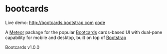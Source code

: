 bootcards
========================

Live demo: http://bootcards.bootstrap.com [code](https://github.com/pcuci/bootcards-demo)

A [Meteor](http://meteor.com) package for the popular [Bootcards](http://bootcards.org) cards-based UI with dual-pane capability for mobile and desktop, built on top of [Bootstrap](http://getbootstrap.com)

Bootcards v1.0.0
